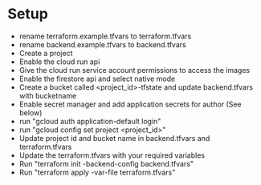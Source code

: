 # Setup
- rename terraform.example.tfvars to terraform.tfvars
- rename backend.example.tfvars to backend.tfvars
- Create a project
- Enable the cloud run api
- Give the cloud run service account permissions to access the images
- Enable the firestore api and select native mode
- Create a bucket called <project_id>-tfstate and update backend.tfvars with bucketname
- Enable secret manager and add application secrets for author (See below)
- run "gcloud auth application-default login"
- run "gcloud config set project <project_id>"
- Update project id and bucket name in backend.tfvars and terraform.tfvars
- Update the terraform.tfvars with your required variables
- Run "terraform init -backend-config backend.tfvars"
- Run "terraform apply -var-file terraform.tfvars"